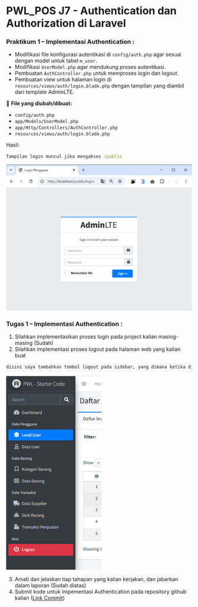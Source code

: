 # PWL_POS J7 - Authentication dan Authorization di Laravel

### Praktikum 1 – Implementasi Authentication : 
- Modifikasi file konfigurasi autentikasi di `config/auth.php` agar sesuai dengan model untuk tabel `m_user`.
- Modifikasi `UserModel.php` agar mendukung proses autentikasi.
- Pembuatan `AuthController.php` untuk memproses login dan logout.
- Pembuatan view untuk halaman login di `resources/views/auth/login.blade.php` dengan tampilan yang diambil dari template AdminLTE.

📌 **File yang diubah/dibuat:**
- `config/auth.php`
- `app/Models/UserModel.php`
- `app/Http/Controllers/AuthController.php`
- `resources/views/auth/login.blade.php`

Hasil:<br>

```cmd
Tampilan login muncul jika mengakses /public
```
![img](img/P1.png)

### Tugas 1 – Implementasi Authentication :
1. Silahkan implementasikan proses login pada project kalian masing-masing (Sudah)
2. Silahkan implementasi proses logout pada halaman web yang kalian buat 
```cmd
disini saya tambahkan tombol logout pada sidebar, yang dimana ketika di klik maka akan mengarah ke halaman login
```
![img](img/J1.png)

3. Amati dan jelaskan tiap tahapan yang kalian kerjakan, dan jabarkan dalam laporan (Sudah diatas)
4. Submit kode untuk impementasi Authentication pada repository github kalian ([Link Commit](https://github.com/JihaR15/WEBLNJTLARAVEL10/commits/main/Minggu%207/PWL_POS)) 


